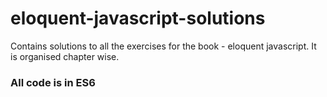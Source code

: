 # eloquent-javascript-solutions

Contains solutions to all the exercises for the book - eloquent javascript.
It is organised chapter wise.

### All code is in ES6
